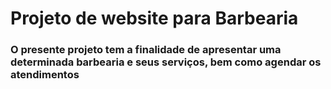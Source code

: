 <h1>Projeto de website para Barbearia</h1> 
<h3>O presente projeto tem a finalidade de apresentar uma determinada barbearia e seus serviços, bem como agendar os atendimentos</h3>
